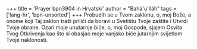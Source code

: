 +++
title = 'Prayer bpn3904 in Hrvatski'
author = "Bahá'u'lláh"
tags = ['lang-hr', 'bpn-unsorted']
+++
Probudih se u Tvom zaklonu, o, moj Bože, a onome koji Taj zaklon traži priliči da boravi u Svetištu Tvoje zaštite i Utvrdi Tvoje obrane. Ozari moje unutarnje biće, o, moj Gospode, sjajem Osvita Tvog Otkrivenja kao što si obasjao moje vanjsko biće jutarnjim svijetlom Tvoje naklonosti.
